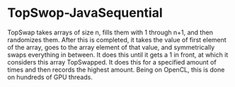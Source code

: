 # TopSwop-JavaSequential

TopSwap takes arrays of size n, fills them with 1 through n+1, and then randomizes them. After this is completed, it takes the value of first element of the array, goes to the array element of that value, and symmetrically swaps everything in between. It does this until it gets a 1 in front, at which it considers this array TopSwapped. It does this for a specified amount of times and then records the highest amount. Being on OpenCL, this is done on hundreds of GPU threads.
